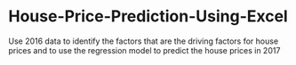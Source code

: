 # House-Price-Prediction-Using-Excel
Use 2016 data to identify the factors that are the driving factors for house prices and to use the regression model to predict the house prices in 2017
